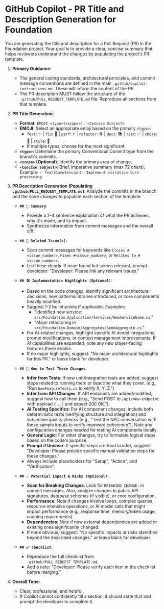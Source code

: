 # GitHub Copilot - PR Title and Description Generation for Foundation

You are generating the title and description for a Pull Request (PR) in the Foundation project. Your goal is to provide a clear, concise summary that helps reviewers understand the changes by populating the project's PR template.

1. **Primary Guidance**:
   - The general coding standards, architectural principles, and commit message conventions are defined in the main `.github/copilot-instructions.md`. These will inform the content of the PR.
   - The PR description MUST follow the structure of the `.github/PULL_REQUEST_TEMPLATE.md` file. Reproduce all sections from that template.

2. **PR Title Generation**:
   - **Format**: `EMOJI <type>(<scope>): <Concise Subject>`
   - **EMOJI**: Select an appropriate emoji based on the primary `<type>`:
       - `feat`: ✨ | `fix`: 🐛 | `perf`: ⚡️ | `refactor`: ♻️ | `docs`: 📚 | `test`: ✅ | `chore`: 🧹 | `style`: 🎨
       - If multiple types, choose for the most significant.
   - **`<type>`**: Determine the primary Conventional Commit type from the branch's commits.
   - **`<scope>` (Optional)**: Identify the primary area of change.
   - **`<Concise Subject>`**: Brief, imperative summary (max 72 chars). Example: `✨ feat(GameSession): Implement narrative turn processing`

3. **PR Description Generation (Populating `.github/PULL_REQUEST_TEMPLATE.md`)**:
    Analyze the commits in the branch and the code changes to populate each section of the template:

    - **`## 🧠 Summary`**:
        - Provide a 2-4 sentence explanation of what the PR achieves, why it's made, and its impact.
        - Synthesize information from commit messages and the overall diff.

    - **`## 🔗 Related Issue(s)`**:
        - Scan commit messages for keywords like `Closes #<issue_number>`, `Fixes #<issue_number>`, or `Relates to #<issue_number>`.
        - List these clearly. If none found but seems relevant, prompt developer: "Developer: Please link any relevant issues."

    - **`## 🛠️ Implementation Highlights (Optional)`**:
        - Based on the code changes, identify significant architectural decisions, new patterns/libraries introduced, or core components heavily modified.
        - Suggest 1-2 bullet points if applicable. Examples:
            - "Identified new service: `src/Foundation.Application/Services/NewServiceName.cs`."
            - "Major refactoring in `src/Foundation.Domain/Aggregates/SomeAggregate.cs`."
        - For AI-related changes, highlight specific AI model integrations, prompt modifications, or context management improvements. If AI capabilities are expanded, note any new player-facing features these enable.
        - If no major highlights, suggest: "No major architectural highlights for this PR." or leave blank for developer.

    - **`## 🧪 How to Test These Changes`**:
        - **Infer from Tests**: If new unit/integration tests are added, suggest steps related to running them or describe what they cover. (e.g., "Run `NewFeatureTests.cs` to verify X, Y, Z.")
        - **Infer from API Changes**: If API endpoints are added/modified, suggest how to call them (e.g., "Send POST to `/api/new-endpoint` with payload { ... } and expect 200 OK.").
        - **AI Testing Specifics**: For AI component changes, include both deterministic tests (verifying structure and integration) and subjective quality checks (e.g., "Test the NPC conversation with these sample inputs to verify improved coherence"). Note any configuration changes needed for testing AI components locally.
        - **General Logic**: For other changes, try to formulate logical steps based on the code's purpose.
        - **Prompt if Unclear**: If specific steps are hard to infer, suggest: "Developer: Please provide specific manual validation steps for these changes."
        - Always include placeholders for "Setup", "Action", and "Verification".

    - **`## ⚠️ Potential Impact & Risks (Optional)`**:
        - **Scan for Breaking Changes**: Look for `BREAKING CHANGE:` in commit messages. Also, analyze changes to public API signatures, database schemas (if visible), or core configuration.
        - **Performance**: Note if changes involve loops, complex queries, resource-intensive operations, or AI model calls that might impact performance (e.g., response time, memory/token usage, caching requirements).
        - **Dependencies**: Note if new external dependencies are added or existing ones significantly changed.
        - If none obvious, suggest: "No specific impacts or risks identified beyond the described changes." or leave blank for developer.

    - **`## ✅ Checklist`**:
        - Reproduce the full checklist from `.github/PULL_REQUEST_TEMPLATE.md`.
        - Add a note: "Developer: Please verify each item in the checklist before merging."

4. **Overall Tone**:
    - Clear, professional, and helpful.
    - If Copilot cannot confidently fill a section, it should state that and prompt the developer to complete it.
